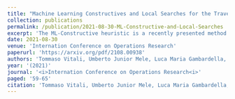 ```yaml
---
title: "Machine Learning Constructives and Local Searches for the Travelling Salesman Problem"
collection: publications
permalink: /publication/2021-08-30-ML-Constructive-and-Local-Searches
excerpt: 'The ML-Constructive heuristic is a recently presented method and the first hybrid method capable of scaling up to real scale traveling salesman problems. It combines machine learning techniques and classic optimization techniques. In this paper we present improvements to the computational weight of the original deep learning model. In addition, as simpler models reduce the execution time, the possibility of adding a local-search phase is explored to further improve performance. Experimental results corroborate the quality of the proposed improvements.'
date: 2021-08-30
venue: 'Internation Conference on Operations Research'
paperurl: 'https://arxiv.org/pdf/2108.00938'
authors: 'Tommaso Vitali, Umberto Junior Mele, Luca Maria Gambardella, and Roberto Montemanni.'
year: '(2021)'
journal: '<i>Internation Conference on Operations Research<i>'
paged: '59-65'
citation: 'Tommaso Vitali, Umberto Junior Mele, Luca Maria Gambardella, and Roberto Montemanni. (2021). &quot;Machine Learning Constructives and Local Searches for the Travelling Salesman Problem&quot; <i>Internation Conference on Operations Research</i>. pp. 59-65.'
---
```

